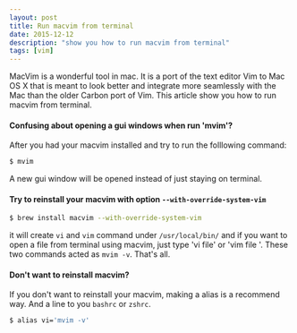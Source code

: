 ```yaml
---
layout: post
title: Run macvim from terminal
date: 2015-12-12
description: "show you how to run macvim from terminal"
tags: [vim]
---
```


MacVim is a wonderful tool in mac. It is a port of the text editor Vim to Mac OS X that is meant to look better and integrate more seamlessly with the Mac than the older Carbon port of Vim. This article show you how to run macvim from terminal.

#### Confusing about opening a gui windows when run 'mvim'?
After you had your macvim installed and try to run the folllowing command: 

```zsh
$ mvim
```

A new gui window will be opened instead of just staying on terminal.

#### Try to reinstall your macvim with option `--with-override-system-vim`
```zsh
$ brew install macvim --with-override-system-vim
```

it will create `vi` and `vim` command under `/usr/local/bin/`
and if you want to open a file from terminal using macvim, just type 'vi file' or 'vim file '. These two commands acted as `mvim -v`. That's all.

#### Don't want to reinstall macvim?
If you don't want to reinstall your macvim, making a alias is a recommend way. And a line to you `bashrc` or `zshrc`.

```zsh
$ alias vi='mvim -v'
```
